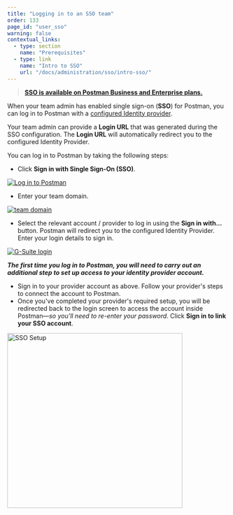 ```yaml
---
title: "Logging in to an SSO team"
order: 133
page_id: "user_sso"
warning: false
contextual_links:
  - type: section
    name: "Prerequisites"
  - type: link
    name: "Intro to SSO"
    url: "/docs/administration/sso/intro-sso/"
---
```


> __[SSO is available on Postman Business and Enterprise plans.](https://www.postman.com/pricing)__

When your team admin has enabled single sign-on (**SSO**) for Postman, you can log in to Postman with a [configured Identity provider](/docs/administration/sso/intro-sso/).

Your team admin can provide a **Login URL** that was generated during the SSO configuration. The **Login URL** will automatically redirect you to the configured Identity Provider.

You can log in to Postman by taking the following steps:

* Click **Sign in with Single Sign-On (SSO)**.

[![Log in to Postman](https://assets.postman.com/postman-docs/log-in-to-postman.jpg)](https://assets.postman.com/postman-docs/log-in-to-postman.jpg)

* Enter your team domain.

[![team domain](https://assets.postman.com/postman-docs/sign-in-with-sso.jpg)](https://assets.postman.com/postman-docs/sign-in-with-sso.jpg)

* Select the relevant account / provider to log in using the __Sign in with...__ button. Postman will redirect you to the configured Identity Provider. Enter your login details to sign in.

[![G-Suite login](https://assets.postman.com/postman-docs/59036889.png)](https://assets.postman.com/postman-docs/59036889.png)  

___The first time you log in to Postman, you will need to carry out an additional step to set up access to your identity provider account.___

* Sign in to your provider account as above. Follow your provider's steps to connect the account to Postman.
* Once you've completed your provider's required setup, you will be redirected back to the login screen to access the account inside Postman—_so you'll need to re-enter your password_. Click __Sign in to link your SSO account__.

<img alt="SSO Setup" src="https://assets.postman.com/postman-docs/sso-login.jpg" width="400px"/>
